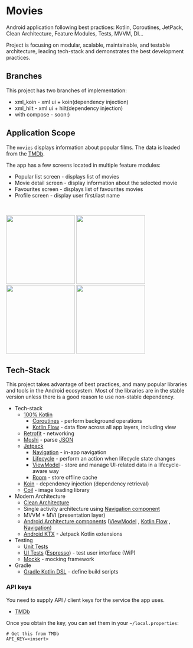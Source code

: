 # Movies
Android application following best practices: Kotlin, Coroutines, JetPack, Clean Architecture, Feature Modules, Tests, MVVM, DI...

Project is focusing on modular, scalable, maintainable, and testable architecture, leading
tech-stack and demonstrates the best development practices.

## Branches
This project has two branches of implementation:
- xml_koin - xml ui + koin(dependency injection)
- xml_hilt - xml ui + hilt(dependency injection)
- with compose - soon:)

## Application Scope

The `movies` displays information about popular films. The data is loaded from the
[TMDb](https://developers.themoviedb.org/4/getting-started/authorization).

The app has a few screens located in multiple feature modules:

- Popular list screen - displays list of movies
- Movie detail screen - display information about the selected movie
- Favourites screen - displays list of favourites movies
- Profile screen - display user first/last name

 <br/>
<p float="left">
  <img src="https://user-images.githubusercontent.com/25104323/223232864-190bf67a-f311-451c-83be-9f18aa63f7e3.jpg" width="186" />
  <img src="https://user-images.githubusercontent.com/25104323/223232874-84b0db20-82f3-420d-a7da-97c77a4d7e56.jpg" width="186" />
  <img src="https://user-images.githubusercontent.com/25104323/223232881-bbe1f966-ccd9-4e63-a75d-0ffc61c016cb.jpg" width="186" />
  <img src="https://user-images.githubusercontent.com/25104323/223232878-a7f26e78-bf07-4dec-8d0f-6ab2efa21068.jpg" width="186" />
</p>

## Tech-Stack

This project takes advantage of best practices, and many popular libraries and tools in the Android ecosystem. Most of
the libraries are in the stable version unless there is a good reason to use non-stable dependency.

* Tech-stack
  * [100% Kotlin](https://kotlinlang.org/)
    + [Coroutines](https://kotlinlang.org/docs/reference/coroutines-overview.html) - perform background operations
    + [Kotlin Flow](https://kotlinlang.org/docs/flow.html) - data flow across all app layers, including view
  * [Retrofit](https://square.github.io/retrofit/) - networking
  * [Moshi](https://github.com/square/moshi) - parse [JSON](https://www.json.org/json-en.html)
  * [Jetpack](https://developer.android.com/jetpack)
    * [Navigation](https://developer.android.com/topic/libraries/architecture/navigation/) - in-app navigation
    * [Lifecycle](https://developer.android.com/topic/libraries/architecture/lifecycle) - perform an action when
      lifecycle state changes
    * [ViewModel](https://developer.android.com/topic/libraries/architecture/viewmodel) - store and manage UI-related
      data in a lifecycle-aware way
    * [Room](https://developer.android.com/jetpack/androidx/releases/room) - store offline cache
  * [Koin](https://insert-koin.io/) - dependency injection (dependency retrieval)
  * [Coil](https://github.com/coil-kt/coil) - image loading library
* Modern Architecture
  * [Clean Architecture](https://blog.cleancoder.com/uncle-bob/2012/08/13/the-clean-architecture.html)
  * Single activity architecture
    using [Navigation component](https://developer.android.com/guide/navigation/navigation-getting-started)
  * MVVM + MVI (presentation layer)
  * [Android Architecture components](https://developer.android.com/topic/libraries/architecture)
    ([ViewModel](https://developer.android.com/topic/libraries/architecture/viewmodel)
    , [Kotlin Flow](https://kotlinlang.org/docs/flow.html)
    , [Navigation](https://developer.android.com/jetpack/androidx/releases/navigation))
  * [Android KTX](https://developer.android.com/kotlin/ktx) - Jetpack Kotlin extensions
* Testing
  * [Unit Tests](https://en.wikipedia.org/wiki/Unit_testing)
  * [UI Tests](https://en.wikipedia.org/wiki/Graphical_user_interface_testing) ([Espresso](https://developer.android.com/training/testing/espresso)) - test user interface (WiP)
  * [Mockk](https://mockk.io/) - mocking framework
* Gradle
  * [Gradle Kotlin DSL](https://docs.gradle.org/current/userguide/kotlin_dsl.html) - define build scripts

### API keys

You need to supply API / client keys for the service the app uses.

- [TMDb](https://developers.themoviedb.org)

Once you obtain the key, you can set them in your `~/local.properties`:

```
# Get this from TMDb
API_KEY=<insert>
```
